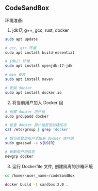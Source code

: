 ## CodeSandBox
环境准备:
1. jdk17, g++, gcc, rust, docker

```sh
sudo apt update

# gcc, g++ 环境
sudo apt install build-essential

# jdk17 环境
sudo apt install openjdk-17-jdk

# mvn 安装
sudo apt install maven

# 安装 docker
sudo apt install docker.io
```
2. 将当前用户加入 Docker 组
```sh
# 创建 docker 用户组
sudo groupadd docker

# 检查 docker 用户组是否创建成功
cat /etc/group | grep 'docker'

# 将当前登录用户添加到 docker 用户组
sudo gpasswd -a ${USER}

# 刷新用户组信息
newgrp docker
```
3. 运行 Dockerfile 文件, 创建隔离的沙箱环境
```sh
cd /home/<user_name>/codeSandBox

docker build -t sandbox:2.0 .
```